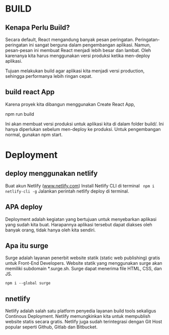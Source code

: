 # BUILD

## Kenapa Perlu Build?

Secara default, React mengandung banyak pesan peringatan. Peringatan-peringatan ini sangat berguna dalam pengembangan aplikasi. Namun, pesan-pesan ini membuat React menjadi lebih besar dan lambat. Oleh karenanya kita harus menggunakan versi produksi ketika men-deploy aplikasi.

Tujuan melakukan build agar aplikasi kita menjadi versi production, sehingga performanya lebih ringan cepat.


## build react App

Karena proyek kita dibangun menggunakan Create React App,

npm run build

Ini akan membuat versi produksi untuk aplikasi kita di dalam folder build/. Ini hanya diperlukan sebelum men-deploy ke produksi. Untuk pengembangan normal, gunakan npm start.

# Deployment

## deploy menggunakan netlify 

Buat akun Netlify (www.netlify.com)
Install Netlify CLI di terminal
`` npm i netlify-cli -g``
Jalankan perintah netlify deploy di terminal.

## APA deploy
Deployment adalah kegiatan yang bertujuan untuk menyebarkan aplikasi yang sudah kita buat. Harapannya aplikasi tersebut dapat diakses oleh banyak orang, tidak hanya oleh kita sendiri.

## Apa itu surge
Surge adalah layanan penerbit website statik (static web publishing) gratis untuk Front-End Developers. Website statik yang menggunakan surge akan memiliki subdomain *.surge.sh. Surge dapat menerima file HTML, CSS, dan JS.

`` npm i --global surge ``

## nnetlify
Netlify adalah salah satu platform penyedia layanan build tools sekaligus Continous Deployment. Netlify memungkinkan kita untuk mempublish website statis secara gratis. Netlify juga sudah terintegrasi dengan Git Host popular seperti Github, Gitlab dan Bitbucket.



